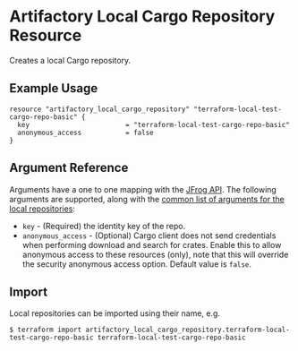 # Artifactory Local Cargo Repository Resource

Creates a local Cargo repository.

## Example Usage

```hcl
resource "artifactory_local_cargo_repository" "terraform-local-test-cargo-repo-basic" {
  key                        = "terraform-local-test-cargo-repo-basic"
  anonymous_access           = false
}
```

## Argument Reference

Arguments have a one to one mapping with the [JFrog API](https://www.jfrog.com/confluence/display/RTF/Repository+Configuration+JSON).
The following arguments are supported, along with the [common list of arguments for the local repositories](local.md):

* `key` - (Required) the identity key of the repo.
* `anonymous_access` - (Optional) Cargo client does not send credentials when performing download and search for crates. 
Enable this to allow anonymous access to these resources (only), note that this will override the security anonymous access option. 
Default value is `false`.



## Import

Local repositories can be imported using their name, e.g.
```
$ terraform import artifactory_local_cargo_repository.terraform-local-test-cargo-repo-basic terraform-local-test-cargo-repo-basic
```